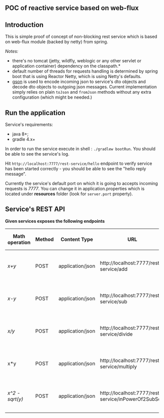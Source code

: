 POC of reactive service based on web-flux
-

Introduction
- 
This is simple proof of concept of non-blocking rest service which is based on web-flux module (backed by netty) from spring. 

*Notes:* 

- there's no tomcat (jetty, wildfly, weblogic or any other servlet or application container) dependency on the classpath.*
- default number of threads for requests handling is determined by spring boot that is using Reactor Netty, which is using Netty's defaults.
- [gson](https://github.com/google/gson) is used to encode incoming json to service's dto objects and decode dto objects to outgoing json messages. Current implementation simply relies on plain `toJson` and `fromJson` methods without any extra configuration (which might be needed.)    


Run the application
-
Service's requirements: 
- java 8+;
- gradle 4.x+

In order to run the service execute in shell : `./gradlew bootRun`. You should be able to see the service's log.

Hit `http://localhost:7777/rest-service/hello` endpoint to verify service has been started correctly - you should be able to see the "hello reply message".

Currently the service's default port on which it is going to accepts incoming requests is *7777*. You can change it in application.properties which is located under **resources** folder (look for `server.port` property).

Service's REST API
- 

**Given services exposes the following endpoints**
 
 Math operation     | Method        | Content Type      | URL                                                   | Request Body Example                         | Response Body Example  |
 | ----             | ------------- |-------------    | -----                                                 | -----                                       |            ----        |
 | *x+y*            | POST          | application/json  |http://localhost:7777/rest-service/add                 |{ <br/> "x": "12",  <br/>"y": "1" <br/>}      |
 | *x-y*            | POST          | application/json  |http://localhost:7777/rest-service/sub                 |{ <br/> "x": "12",  <br/>"y": "1" <br/>}      |
 | *x/y*            | POST          | application/json  |http://localhost:7777/rest-service/divide              | { <br/> "x": "12",  <br/>"y": "1" <br/>}     |
 | x*y              | POST          | application/json  |http://localhost:7777/rest-service/multiply            | { <br/> "x": "12",  <br/>"y": "1" <br/>}     |
 | *x^2 - sqrt(y)*  | POST          | application/json  |http://localhost:7777/rest-service/inPowerOf2SubSqrt   | { <br/> "x": "12",  <br/>"y": "1" <br/>}     |

 
 
 
 
